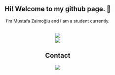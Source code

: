 <div align="center">
   <h2>Hi! Welcome to my github page. 👋</h2>
   <p>
      I'm Mustafa Zaimoğlu and I am a student currently.
   </p>
</div>

</br>
<div align="center">
   <div>
   <img src="https://github-readme-stats.vercel.app/api?username=mustafazaimoglu&theme=tokyonight&show_icons=true&include_all_commits=true&count_private=true" />
   </div>
   <div>
   <img src="https://github-readme-stats.vercel.app/api/top-langs/?username=mustafazaimoglu&theme=tokyonight" />
   </div>
</div>


<div align="center">
    <h2>Contact</h2>
</div>

<div align="center">
    <a href="https://www.linkedin.com/in/mustafa-zaimo%C4%9Flu-80b513196/" target="_blank">
        <img src="https://img.shields.io/badge/LinkedIn-0077B5?style=for-the-badge&logo=linkedin&logoColor=white">
    </a>
</div>
  

